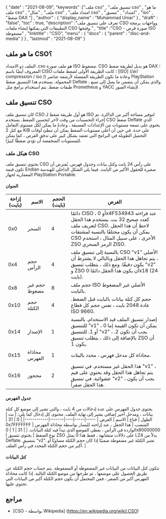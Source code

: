 {
  "date" : "2021-08-09",
  "keywords" :["ملف cso" , "تنسيق ملف cso" , "ما هو ملف cso" , "ملف" , "مثال cso" , "امتداد ملف cso" , "امتداد" , "تنسيق" , "iso" , "ضغط DAX "] ,
  "author" : {
    "display_name" : "Muhammad Umar"
} ,
  "draft" : "false",
   "toc" : true,
  "description" :"تعرف على تنسيق ملف CSO وواجهات برمجة التطبيقات التي يمكنها إنشاء ملفات CSO وفتحها." ,
  "title" :"CSO - صورة قرص ISO مضغوطة" ,
  "linktitle" : "CSO",
  "menu" : {
    "docs" : {
      "parent" : "disc-and-media"
}
} ,
  "lastmod" : "2021-08-09"
}

## ما هو ملف CSO؟

الملف ذو الامتداد .cso هو ملف صورة ISO مضغوط. CSO هو بديل لطريقة ضغط DAX ؛ المعروف أيضًا باسم CISO ؛ كانت الطريقة الأولى لضغط ملفات [ISO] (/ar/ compression / iso /) وعادة ما تكون الطريقة المفضلة لأرشفة عناصر PlayStation المحمولة. يستخدم هذا التنسيق ضغط Deflate ، والذي يمكن أن يتضمن ما يصل إلى تسع طبقات ضغط. يتم استخدام برامج مثل Prometheus و YACC لإنشاء الصور.

## تنسيق ملف CSO

كان تنسيق ملف CSO هو أول طريقة ضغط لـ ISO لتوفير مساحة أكبر من الذاكرة. تم إجراء التحسينات من وقت لآخر لتحسين الضغط. يستخدم CSO ضغط Deflate الذي يحتوي على تسعة مستويات من الإعدادات المسبقة ، وعادةً ما يمكن لكل مستوى التعامل مع كتل 2 KiB على حدة. في حين أن أعلى مستويات الضغط يمكن أن تبطئ أوقات التحميل الطويلة في البرامج التي تعتمد بشكل كبير على تدفق القرص ، كما يمكن للمستويات المنخفضة أن تؤدي ضغطًا كبيرًا.

### هيكل ملف CSO

يحتوي تنسيق ملف CSO على رأس 24 بايت وكتل بيانات وجدول فهرس. يُفترض أن تكون قيمة Endian صغيرة للحقول الأكبر من البايت. فيما يلي الشكل الداخلي للهندسة المعمارية لجهاز PlayStation Portable.

#### العنوان

| إزاحة (بايت) | الاسم | الحجم (بايت) | الغرض |
----------|----------|--------------|---------|
| 0x0 | السحر | 4 | دائمًا CISO ، أو 0x4F534943 عند قراءته كعدد صحيح 32 بت. يستخدم هذا الحقل لتعريف ملف CSO. لاحظ أن هذا الحقل يمكن أن يكون مختلفًا بالنسبة لمشتقات CSO الأخرى ، على سبيل المثال ، استخدم ZSO الرمز السحري ZISO. |
| 0x4 | حجم الرأس | 4 | بالنسبة إلى تنسيق ملف CSO "v1" الأصلي ، يتم تجاهل هذا الحقل وبالتالي لا يشترط أن يكون دقيقًا. ومع ذلك ، يتطلب تنسيق "v2" و ZSO أن يكون هذا الحقل دائمًا 0x18 (24 بايت). |
| 0x8 | حجم غير مضغوط | 8 | حجم ملف ISO الأصلي غير المضغوط بالبايت. |
| 0x10 | حجم الكتلة | 4 | حجم كل كتلة بيانات بالبايت قبل الضغط. عادة 2048 بايت ، نفس حجم كل قطاع ISO 9660. |
| 0x14 | الإصدار | 1 | إصدار تنسيق الملف قيد الاستخدام. بالنسبة للتنسيق "v1" ، يمكن أن تكون القيمة إما 0 أو 1. للتنسيق "v2" ، يجب أن تكون 2. بالإضافة إلى ذلك ، يتطلب تنسيق ZSO أن يكون 1. |
| 0x15 | محاذاة الفهرس | 1 | محاذاة كل مدخل فهرس ، محدد بالبتات. |
| 0x16 | محجوز | 2 | هذا الحقل غير مستخدم. في تنسيق "v1" ، يتم تجاهل هذا الحقل وقد يحتوي على قيم عشوائية. في تنسيق "v2" ، يجب أن يكون هذا الحقل صفراً. |

#### جدول الفهرس

يحتوي جدول الفهرس على عدة إدخالات من 4 بايت ، والتي تشير إلى موضع كل كتلة بيانات ، ومدخل أخير إضافي يشير إلى نهاية الملف.
محتوى كل إدخال كما يلي:
| بت | الطول | قناع | الاسم | الغرض |
-----|-----|----|-------|------------|
| 0 | 31 | 0x7FFFFFFF | المنصب | هذا الحقل ، عند إزاحته لليسار بواسطة محاذاة الفهرس الواردة في الرأس ، يعطي الموضع الذي تبدأ فيه كتلة البيانات. |
| 31 | 1 | 0x80000000 | نوع الضغط | يحتوي تنسيق ZSO على دلالات متشابهة ، فقط هذا 0 يمثل LZ4 بدلاً من Deflate. بتنسيق "v2". تعتبر الكتلة غير مضغوطة ضمنيًا إذا كان حجم الكتلة مساويًا أو أكبر من حجم الكتلة المحدد في رأس الملف. |

#### كتل البيانات

تتكون كتل البيانات من البيانات غير المضغوطة أو المضغوطة. يتم حساب حجم الكتلة عن طريق الحصول على موضعها ، ثم طرحها من موضع الكتلة التالية. إذا كانت محاذاة الفهرس أكبر من الصفر ، فمن المحتمل أن يكون حجم الكتلة أكبر من البيانات التي تحتوي عليها.


## مراجع

* [CSO - بواسطة Wikipedia] (https://en.wikipedia.org/wiki/.CSO)


